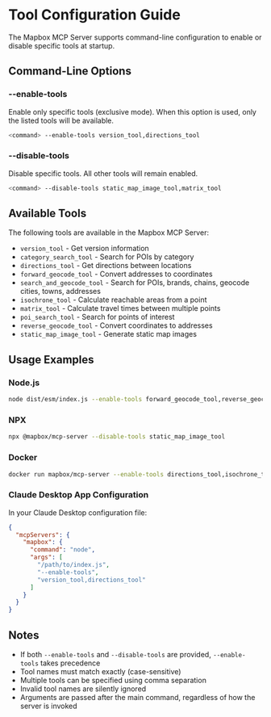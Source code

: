 # Tool Configuration Guide

The Mapbox MCP Server supports command-line configuration to enable or disable specific tools at startup.

## Command-Line Options

### --enable-tools

Enable only specific tools (exclusive mode). When this option is used, only the listed tools will be available.

```bash
<command> --enable-tools version_tool,directions_tool
```

### --disable-tools

Disable specific tools. All other tools will remain enabled.

```bash
<command> --disable-tools static_map_image_tool,matrix_tool
```

## Available Tools

The following tools are available in the Mapbox MCP Server:

- `version_tool` - Get version information
- `category_search_tool` - Search for POIs by category
- `directions_tool` - Get directions between locations
- `forward_geocode_tool` - Convert addresses to coordinates
- `search_and_geocode_tool` - Search for POIs, brands, chains, geocode cities, towns, addresses
- `isochrone_tool` - Calculate reachable areas from a point
- `matrix_tool` - Calculate travel times between multiple points
- `poi_search_tool` - Search for points of interest
- `reverse_geocode_tool` - Convert coordinates to addresses
- `static_map_image_tool` - Generate static map images

## Usage Examples

### Node.js

```bash
node dist/esm/index.js --enable-tools forward_geocode_tool,reverse_geocode_tool
```

### NPX

```bash
npx @mapbox/mcp-server --disable-tools static_map_image_tool
```

### Docker

```bash
docker run mapbox/mcp-server --enable-tools directions_tool,isochrone_tool,matrix_tool
```

### Claude Desktop App Configuration

In your Claude Desktop configuration file:

```json
{
  "mcpServers": {
    "mapbox": {
      "command": "node",
      "args": [
        "/path/to/index.js",
        "--enable-tools",
        "version_tool,directions_tool"
      ]
    }
  }
}
```

## Notes

- If both `--enable-tools` and `--disable-tools` are provided, `--enable-tools` takes precedence
- Tool names must match exactly (case-sensitive)
- Multiple tools can be specified using comma separation
- Invalid tool names are silently ignored
- Arguments are passed after the main command, regardless of how the server is invoked
